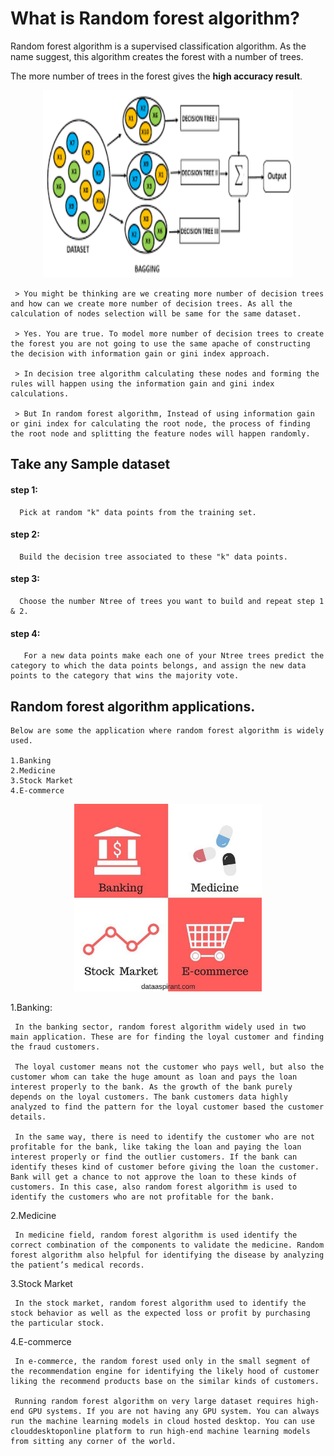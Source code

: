 # What is Random forest algorithm?

Random forest algorithm is a supervised classification algorithm. 
As the name suggest, this algorithm creates the forest with a number of trees.

The more number of trees in the forest gives the **high accuracy result**.

<p align="center">
  <img width="400" height="300" src="https://github.com/Balajisivakumar92/100_DAYS_OF_ML_CHALLENGE/blob/master/ML%20code-s/Day%2011-%20random%20forest/img/images.png">
</p>
     
     > You might be thinking are we creating more number of decision trees and how can we create more number of decision trees. As all the calculation of nodes selection will be same for the same dataset.

     > Yes. You are true. To model more number of decision trees to create the forest you are not going to use the same apache of constructing the decision with information gain or gini index approach.

     > In decision tree algorithm calculating these nodes and forming the rules will happen using the information gain and gini index calculations.

     > But In random forest algorithm, Instead of using information gain or gini index for calculating the root node, the process of finding the root node and splitting the feature nodes will happen randomly.
## Take any Sample dataset
#### step 1:
      Pick at random "k" data points from the training set.
#### step 2:
      Build the decision tree associated to these "k" data points.
#### step 3:
      Choose the number Ntree of trees you want to build and repeat step 1 & 2.
#### step 4:
       For a new data points make each one of your Ntree trees predict the category to which the data points belongs, and assign the new data points to the category that wins the majority vote.
       
## Random forest algorithm applications.
          
    Below are some the application where random forest algorithm is widely used.

    1.Banking
    2.Medicine
    3.Stock Market
    4.E-commerce
    
<p align="center">
  <img width="300" height="300" src="https://github.com/Balajisivakumar92/100_DAYS_OF_ML_CHALLENGE/blob/master/ML%20code-s/Day%2011-%20random%20forest/img/Random-Forest-Applications.jpg">
</p>

1.Banking:

     In the banking sector, random forest algorithm widely used in two main application. These are for finding the loyal customer and finding the fraud customers.

     The loyal customer means not the customer who pays well, but also the customer whom can take the huge amount as loan and pays the loan interest properly to the bank. As the growth of the bank purely depends on the loyal customers. The bank customers data highly analyzed to find the pattern for the loyal customer based the customer details.

     In the same way, there is need to identify the customer who are not profitable for the bank, like taking the loan and paying the loan interest properly or find the outlier customers. If the bank can identify theses kind of customer before giving the loan the customer.  Bank will get a chance to not approve the loan to these kinds of customers. In this case, also random forest algorithm is used to identify the customers who are not profitable for the bank.

2.Medicine

     In medicine field, random forest algorithm is used identify the correct combination of the components to validate the medicine. Random forest algorithm also helpful for identifying the disease by analyzing the patient’s medical records.

3.Stock Market

     In the stock market, random forest algorithm used to identify the stock behavior as well as the expected loss or profit by purchasing the particular stock.

4.E-commerce

     In e-commerce, the random forest used only in the small segment of the recommendation engine for identifying the likely hood of customer liking the recommend products base on the similar kinds of customers.

     Running random forest algorithm on very large dataset requires high-end GPU systems. If you are not having any GPU system. You can always run the machine learning models in cloud hosted desktop. You can use clouddesktoponline platform to run high-end machine learning models from sitting any corner of the world.
